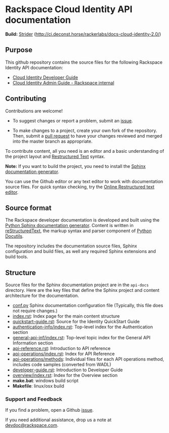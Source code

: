 # Rackspace Cloud Identity API documentation

**Build:** [Strider](http://ci.deconst.horse/) (http://ci.deconst.horse/rackerlabs/docs-cloud-identity-2.0/)

## Purpose

This github repository contains the source files for the following Rackspace Identity API documentation:

* [Cloud Identity Developer Guide](https://developer.rackspace.com/docs/cloud-identity/v2/developer-guide/)
* [Cloud Identity Admin Guide - Rackspace internal](http://docs-internal.rackspace.com/auth/api/v2.0/auth-admin-devguide/content/QuickStart-000.html/)

## Contributing

Contributions are welcome! 

* To suggest changes or report a problem, submit an [issue](https://github.com/rackerlabs/docs-cloud-identity/issues). 

* To make changes to a project, create your own fork of the repository. Then, submit a [pull 
request](https://github.com/rackerlabs/docs-cloud-identity/compare?expand=1) to have your changes reviewed 
and merged into the master branch as appropriate.

To contribute content, all you need is an editor and a 
basic understanding of the project layout and [Restructured Text](http://sphinx-doc.org/rest.html) syntax.

**Note:** If you want to build the project, you need to install the [Sphinx documentation generator](http://www.sphinx-doc.org/en/stable/install.html). 

You can use the Github editor or any text editor to work with documentation source files. For quick syntax checking, try the 
[Online Restructured text editor](http://rst.ninjs.org/). 

## Source format

The Rackspace developer documentation is developed and built using the [Python Sphinx documentation generator](http://sphinx-doc.org/). Content is 
written in [reStructuredText](http://sphinx-doc.org/rest.html), the markup syntax and parser component of 
[Python Docutils](http://docutils.sourceforge.net/index.html).

The repository includes the documentation source files, 
Sphinx configuration and build files, as well any required Sphinx 
extensions and build tools. 

## Structure

Source files for the Sphinx documentation project are in the ``api-docs`` directory. Here are the key files that define 
the Sphinx project and content architecture for the documentation. 

* [conf.py](https://github.com/rackerlabs/docs-cloud-identity/blob/master/api-docs/conf.py) Sphinx documentation configuration file (Typically, this file does not require changes.)
* [index.rst](https://github.com/rackerlabs/docs-cloud-identity/blob/master/api-docs/index.rst): Index page for the main content structure
* [quickstart-guide.rst](https://github.com/rackerlabs/docs-cloud-identity/blob/master/api-docs/quickstart-guide.rst): Source for the Identity QuickStart Guide
* [authentication-info/index.rst](https://github.com/rackerlabs/docs-cloud-identity/tree/master/api-docs/authentication-info): Top-level index for the Authentication section
* [general-api-inf/index.rst](https://github.com/rackerlabs/docs-cloud-identity/tree/master/api-docs/general-api-info): Top-level topic index for the General API Information section
* [api-reference.rst](https://github.com/rackerlabs/docs-cloud-identity/blob/master/api-docs/api-reference.rst): Introduction to API reference
* [api-operations/index.rst](https://github.com/rackerlabs/docs-cloud-identity/blob/master/api-docs/api-operations/index.rst): Index for API Reference
* [api-operations/methods](https://github.com/rackerlabs/docs-cloud-identity/tree/master/api-docs/api-operations/methods): 
Individual files for each API operations method, includes code samples (converted from WADL)
* [developer-guide.rst](https://github.com/rackerlabs/docs-cloud-identity/blob/master/api-docs/developer-guide.rst): Introduction to Developer Guide
* [overview/index.rst](https://github.com/rackerlabs/docs-cloud-identity/blob/master/api-docs/overview/index.rst): Index for the Overview section
* **make.bat**: windows build script
* **Makefile**: linux/osx build

### Support and Feedback

If you find a problem, open a Github [issue](https://github.com/rackerlabs/docs-cloud-identity/issues).

If you need additional assistance, drop us a note at [devdoc@rackspace.com](mailto:devdoc@rackspace.com).
